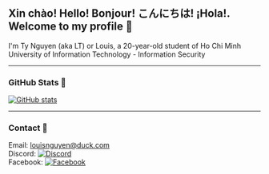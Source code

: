 ## Xin chào! Hello! Bonjour! こんにちは! ¡Hola!. Welcome to my profile 👋
I'm Ty Nguyen (aka LT) or Louis, a 20-year-old student of Ho Chi Minh University of Information Technology - Information Security
***
### GitHub Stats 🌠
[![GitHub stats](https://github-readme-stats.vercel.app/api?username=ltln&theme=tokyonight&hide_border=true)](https://lt.id.vn)
***
### Contact 📔
Email: <a href="mailto:louisnguyen@duck.com">louisnguyen@duck.com</a><br>
Discord: [![Discord](https://img.shields.io/badge/Discord-7289DA?style=flat-square&logo=discord&logoColor=white "Discord")](https://discord.com/users/388345263191752704)<br>
Facebook: [![Facebook](https://img.shields.io/badge/Facebook-1877F2?style=flat-square&logo=facebook&logoColor=white "Facebook")](https://facebook.com/ltln3005)
